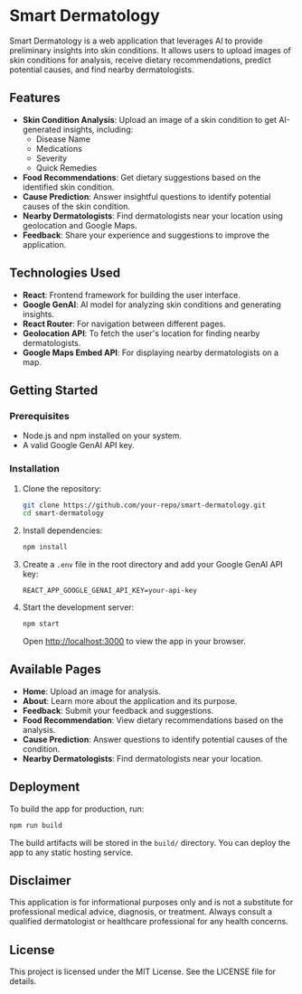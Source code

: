# Smart Dermatology

Smart Dermatology is a web application that leverages AI to provide preliminary insights into skin conditions. It allows users to upload images of skin conditions for analysis, receive dietary recommendations, predict potential causes, and find nearby dermatologists.

## Features

- **Skin Condition Analysis**: Upload an image of a skin condition to get AI-generated insights, including:
  - Disease Name
  - Medications
  - Severity
  - Quick Remedies
- **Food Recommendations**: Get dietary suggestions based on the identified skin condition.
- **Cause Prediction**: Answer insightful questions to identify potential causes of the skin condition.
- **Nearby Dermatologists**: Find dermatologists near your location using geolocation and Google Maps.
- **Feedback**: Share your experience and suggestions to improve the application.

## Technologies Used

- **React**: Frontend framework for building the user interface.
- **Google GenAI**: AI model for analyzing skin conditions and generating insights.
- **React Router**: For navigation between different pages.
- **Geolocation API**: To fetch the user's location for finding nearby dermatologists.
- **Google Maps Embed API**: For displaying nearby dermatologists on a map.

## Getting Started

### Prerequisites

- Node.js and npm installed on your system.
- A valid Google GenAI API key.

### Installation

1. Clone the repository:
   ```bash
   git clone https://github.com/your-repo/smart-dermatology.git
   cd smart-dermatology
   ```

2. Install dependencies:
   ```bash
   npm install
   ```

3. Create a `.env` file in the root directory and add your Google GenAI API key:
   ```properties
   REACT_APP_GOOGLE_GENAI_API_KEY=your-api-key
   ```

4. Start the development server:
   ```bash
   npm start
   ```

   Open [http://localhost:3000](http://localhost:3000) to view the app in your browser.

## Available Pages

- **Home**: Upload an image for analysis.
- **About**: Learn more about the application and its purpose.
- **Feedback**: Submit your feedback and suggestions.
- **Food Recommendation**: View dietary recommendations based on the analysis.
- **Cause Prediction**: Answer questions to identify potential causes of the condition.
- **Nearby Dermatologists**: Find dermatologists near your location.

## Deployment

To build the app for production, run:
```bash
npm run build
```

The build artifacts will be stored in the `build/` directory. You can deploy the app to any static hosting service.

## Disclaimer

This application is for informational purposes only and is not a substitute for professional medical advice, diagnosis, or treatment. Always consult a qualified dermatologist or healthcare professional for any health concerns.

## License

This project is licensed under the MIT License. See the LICENSE file for details.
